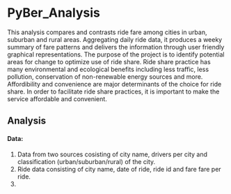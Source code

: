 # PyBer_Analysis
This analysis compares and contrasts ride fare among cities in urban, suburban and rural areas. Aggregating daily ride data, it produces a weeky summary of fare patterns and delivers the information through user friendly graphical representations. The purpose of the project is to identify potential areas for change to optimize use of ride share. Ride share practice has many environmental and ecological benefits including less traffic, less pollution, conservation of non-renewable energy sources and more. Affordibility and convenience are major determinants of the choice for ride share. In order to facilitate ride share practices, it is important to make the service affordable and convenient. 
## Analysis 
#### Data:
1. Data from two sources cosisting of city name, drivers per city and classification (urban/suburban/rural) of the city. 
2. Ride  data consisting of city name, date of ride, ride id and fare fare per ride.
3. 
